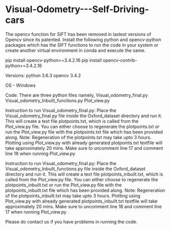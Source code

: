 # Visual-Odometry---Self-Driving-cars

The opencv function for SIFT has been removed in lastest versions of Opencv since its patented. 
Install the following python and opencv-python packages which has the SIFT functions to run the code in your system or create another virtual environment in conda and execute the same.

pip install opencv-python==3.4.2.16
pip install opencv-contrib-python==3.4.2.16

Versions:
python 3.6.3
opencv 3.4.2

OS - Windows

Code:
There are three python files namely,
Visual_odometry_final.py
Visual_odometry_Inbuilt_functions.py
Plot_view.py

Instruction to run Visual_odometry_final.py:
Place the Visual_odometry_final.py file inside the Oxford_dataset directory and run it. This will create a text file plotpoints.txt, which is called from the Plot_view.py file.
You can either choose to regenerate the plotpoints.txt or run the Plot_view.py file with the  plotpoints.txt file which has been provided along. 
Note: Regeneration of the plotpoints.txt may take upto 3 hours. Plotting using Plot_view.py with already generated plotpoints.txt textfile will take approximately 20 mins.
Make sure to uncomment line 17 and comment line 18 when running Plot_view.py

Instruction to run Visual_odometry_final.py:
Place the Visual_odometry_Inbuilt_functions.py file inside the Oxford_dataset directory and run it. This will create a text file plotpoints_inbuilt.txt, which is called from the Plot_view.py file.
You can either choose to regenerate the plotpoints_inbuilt.txt or run the Plot_view.py file with the  plotpoints_inbuilt.txt file which has been provided along. 
Note: Regeneration of the plotpoints_inbuilt.txt may take upto 3 hours. Plotting using Plot_view.py with already generated plotpoints_inbuilt.txt textfile will take approximately 20 mins.
Make sure to uncomment line 18 and comment line 17 when running Plot_view.py

Please do contact us if you have problems in running the code.

